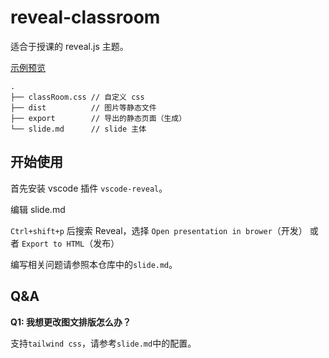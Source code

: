 # reveal-classroom

适合于授课的 reveal.js 主题。

[示例预览](https://bubbleioa.github.io/reveal-classroom)

```
.
├── classRoom.css // 自定义 css
├── dist          // 图片等静态文件
├── export        // 导出的静态页面（生成）
└── slide.md      // slide 主体
```

## 开始使用

首先安装 vscode 插件 `vscode-reveal`。

编辑 slide.md

`Ctrl+shift+p` 后搜索 Reveal，选择 `Open presentation in brower`（开发） 或者 `Export to HTML`（发布）

编写相关问题请参照本仓库中的`slide.md`。

## Q&A

**Q1: 我想更改图文排版怎么办？**

支持`tailwind css`，请参考`slide.md`中的配置。